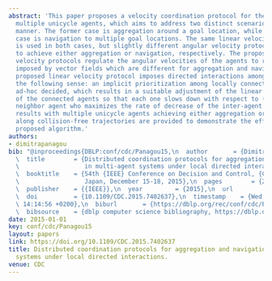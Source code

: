 ```yaml
---
abstract: 'This paper proposes a velocity coordination protocol for the control of
  multiple unicycle agents, which aims to address two distinct scenarios in a unified
  manner. The former case is aggregation around a goal location, while the latter
  case is navigation to multiple goal locations. The same linear velocity protocol
  is used in both cases, but slightly different angular velocity protocols are designed
  to achieve either aggregation or navigation, respectively. The proposed angular
  velocity protocols regulate the angular velocities of the agents to reference directions
  imposed by vector fields which are different for aggregation and navigation. The
  proposed linear velocity protocol imposes directed interactions among agents in
  the following sense: an implicit prioritization among locally connected agents is
  ad-hoc decided, which results in a suitable adjustment of the linear velocities
  of the connected agents so that each one slows down with respect to (w.r.t.) the
  neighbor agent who maximizes the rate of decrease of the inter-agent distance. Simulation
  results with multiple unicycle agents achieving either aggregation or navigation
  along collision-free trajectories are provided to demonstrate the efficacy of the
  proposed algorithm.'
authors:
- dimitrapanagou
bib: "@inproceedings{DBLP:conf/cdc/Panagou15,\n  author       = {Dimitra Panagou},\n\
  \  title        = {Distributed coordination protocols for aggregation and navigation\n\
  \                  in multi-agent systems under local directed interactions},\n\
  \  booktitle    = {54th {IEEE} Conference on Decision and Control, {CDC} 2015, Osaka,\n\
  \                  Japan, December 15-18, 2015},\n  pages        = {2780--2785},\n\
  \  publisher    = {{IEEE}},\n  year         = {2015},\n  url          = {https://doi.org/10.1109/CDC.2015.7402637},\n\
  \  doi          = {10.1109/CDC.2015.7402637},\n  timestamp    = {Wed, 16 Oct 2019\
  \ 14:14:56 +0200},\n  biburl       = {https://dblp.org/rec/conf/cdc/Panagou15.bib},\n\
  \  bibsource    = {dblp computer science bibliography, https://dblp.org}\n}"
date: 2015-01-01
key: conf/cdc/Panagou15
layout: papers
link: https://doi.org/10.1109/CDC.2015.7402637
title: Distributed coordination protocols for aggregation and navigation in multi-agent
  systems under local directed interactions.
venue: CDC
---
```


